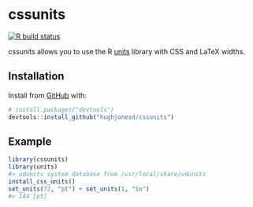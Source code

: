 
<!-- README.md is generated from README.Rmd. Please edit that file -->

# cssunits

<!-- badges: start -->

[![R build
status](https://github.com/hughjonesd/cssunits/workflows/R-CMD-check/badge.svg)](https://github.com/hughjonesd/cssunits/actions)
<!-- badges: end -->

cssunits allows you to use the R
[units](https://cran.r-project.org/package=units) library with CSS and
LaTeX widths.

## Installation

Install from [GitHub](https://github.com/) with:

``` r
# install.packages("devtools")
devtools::install_github("hughjonesd/cssunits")
```

## Example

``` r
library(cssunits)
library(units)
#> udunits system database from /usr/local/share/udunits
install_css_units()
set_units(72, "pt") + set_units(1, "in")
#> 144 [pt]
```
